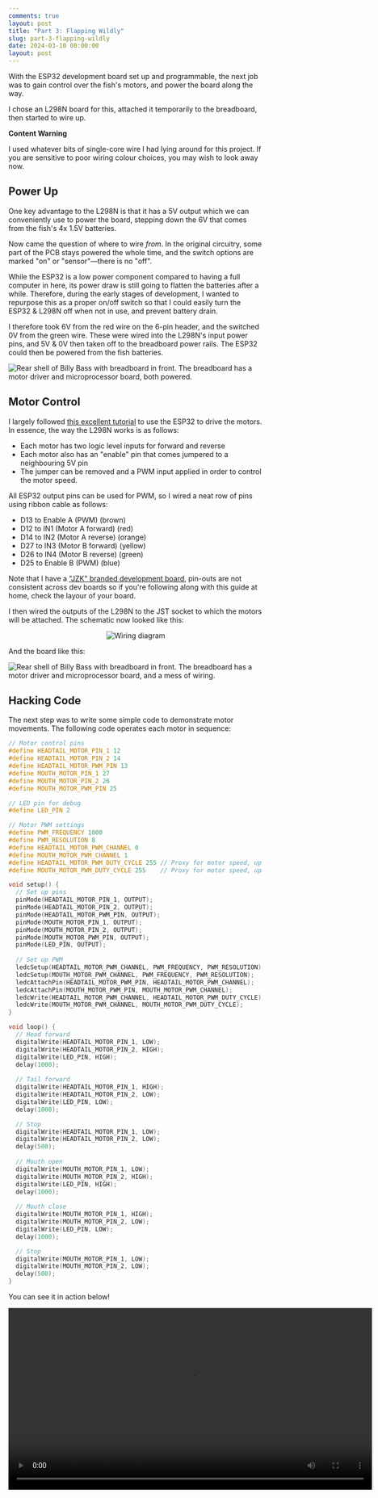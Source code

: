 ```yaml
---
comments: true
layout: post
title: "Part 3: Flapping Wildly"
slug: part-3-flapping-wildly
date: 2024-03-10 00:00:00
layout: post
---
```


With the ESP32 development board set up and programmable, the next job was to gain control over the fish's motors, and power the board along the way.

I chose an L298N board for this, attached it temporarily to the breadboard, then started to wire up.

<div class="warning"><p><strong>Content Warning</strong></p><p>I used whatever bits of single-core wire I had lying around for this project. If you are sensitive to poor wiring colour choices, you may wish to look away now.</p></div>

## Power Up

One key advantage to the L298N is that it has a 5V output which we can conveniently use to power the board, stepping down the 6V that comes from the fish's 4x 1.5V batteries.

Now came the question of where to wire *from*. In the original circuitry, some part of the PCB stays powered the whole time, and the switch options are marked "on" or "sensor"&mdash;there is no "off".

While the ESP32 is a low power component compared to having a full computer in here, its power draw is still going to flatten the batteries after a while. Therefore, during the early stages of development, I wanted to repurpose this as a proper on/off switch so that I could easily turn the ESP32 & L298N off when not in use, and prevent battery drain.

I therefore took 6V from the red wire on the 6-pin header, and the switched 0V from the green wire. These were wired into the L298N's input power pins, and 5V & 0V then taken off to the breadboard power rails. The ESP32 could then be powered from the fish batteries.

![Rear shell of Billy Bass with breadboard in front. The breadboard has a motor driver and microprocessor board, both powered.](/projects/big-mouth-phatt-bass/8.jpg)

## Motor Control

I largely followed [this excellent tutorial](https://randomnerdtutorials.com/esp32-dc-motor-l298n-motor-driver-control-speed-direction/) to use the ESP32 to drive the motors. In essence, the way the L298N works is as follows:

* Each motor has two logic level inputs for forward and reverse
* Each motor also has an "enable" pin that comes jumpered to a neighbouring 5V pin
* The jumper can be removed and a PWM input applied in order to control the motor speed.

All ESP32 output pins can be used for PWM, so I wired a neat row of pins using ribbon cable as follows:

* D13 to Enable A (PWM) (brown)
* D12 to IN1 (Motor A forward) (red)
* D14 to IN2 (Motor A reverse) (orange)
* D27 to IN3 (Motor B forward) (yellow)
* D26 to IN4 (Motor B reverse) (green)
* D25 to Enable B (PWM) (blue)

Note that I have a ["JZK" branded development board](https://www.amazon.co.uk/ESP-32S-Development-2-4GHz-Bluetooth-Antenna/dp/B071JR9WS9/), pin-outs are not consistent across dev boards so if you're following along with this guide at home, check the layour of your board.

I then wired the outputs of the L298N to the JST socket to which the motors will be attached. The schematic now looked like this:

<div class="breakout-full-width"><center>
<img src="/projects/big-mouth-phatt-bass/wd-motors.png" alt="Wiring diagram"/>
</center></div>

And the board like this:

![Rear shell of Billy Bass with breadboard in front. The breadboard has a motor driver and microprocessor board, and a mess of wiring.](/projects/big-mouth-phatt-bass/9.jpg)

## Hacking Code

The next step was to write some simple code to demonstrate motor movements. The following code operates each motor in sequence:

```c
// Motor control pins
#define HEADTAIL_MOTOR_PIN_1 12
#define HEADTAIL_MOTOR_PIN_2 14
#define HEADTAIL_MOTOR_PWM_PIN 13
#define MOUTH_MOTOR_PIN_1 27
#define MOUTH_MOTOR_PIN_2 26
#define MOUTH_MOTOR_PWM_PIN 25

// LED pin for debug
#define LED_PIN 2

// Motor PWM settings
#define PWM_FREQUENCY 1000
#define PWM_RESOLUTION 8
#define HEADTAIL_MOTOR_PWM_CHANNEL 0
#define MOUTH_MOTOR_PWM_CHANNEL 1
#define HEADTAIL_MOTOR_PWM_DUTY_CYCLE 255 // Proxy for motor speed, up to 2^resolution
#define MOUTH_MOTOR_PWM_DUTY_CYCLE 255    // Proxy for motor speed, up to 2^resolution

void setup() {
  // Set up pins
  pinMode(HEADTAIL_MOTOR_PIN_1, OUTPUT);
  pinMode(HEADTAIL_MOTOR_PIN_2, OUTPUT);
  pinMode(HEADTAIL_MOTOR_PWM_PIN, OUTPUT);
  pinMode(MOUTH_MOTOR_PIN_1, OUTPUT);
  pinMode(MOUTH_MOTOR_PIN_2, OUTPUT);
  pinMode(MOUTH_MOTOR_PWM_PIN, OUTPUT);
  pinMode(LED_PIN, OUTPUT);
  
  // Set up PWM
  ledcSetup(HEADTAIL_MOTOR_PWM_CHANNEL, PWM_FREQUENCY, PWM_RESOLUTION);
  ledcSetup(MOUTH_MOTOR_PWM_CHANNEL, PWM_FREQUENCY, PWM_RESOLUTION);
  ledcAttachPin(HEADTAIL_MOTOR_PWM_PIN, HEADTAIL_MOTOR_PWM_CHANNEL);
  ledcAttachPin(MOUTH_MOTOR_PWM_PIN, MOUTH_MOTOR_PWM_CHANNEL);
  ledcWrite(HEADTAIL_MOTOR_PWM_CHANNEL, HEADTAIL_MOTOR_PWM_DUTY_CYCLE);
  ledcWrite(MOUTH_MOTOR_PWM_CHANNEL, MOUTH_MOTOR_PWM_DUTY_CYCLE);
}

void loop() {
  // Head forward
  digitalWrite(HEADTAIL_MOTOR_PIN_1, LOW);
  digitalWrite(HEADTAIL_MOTOR_PIN_2, HIGH);
  digitalWrite(LED_PIN, HIGH); 
  delay(1000);
  
  // Tail forward
  digitalWrite(HEADTAIL_MOTOR_PIN_1, HIGH);
  digitalWrite(HEADTAIL_MOTOR_PIN_2, LOW);
  digitalWrite(LED_PIN, LOW); 
  delay(1000);

  // Stop
  digitalWrite(HEADTAIL_MOTOR_PIN_1, LOW);
  digitalWrite(HEADTAIL_MOTOR_PIN_2, LOW);
  delay(500);
  
  // Mouth open
  digitalWrite(MOUTH_MOTOR_PIN_1, LOW);
  digitalWrite(MOUTH_MOTOR_PIN_2, HIGH); 
  digitalWrite(LED_PIN, HIGH); 
  delay(1000);
  
  // Mouth close
  digitalWrite(MOUTH_MOTOR_PIN_1, HIGH);
  digitalWrite(MOUTH_MOTOR_PIN_2, LOW);
  digitalWrite(LED_PIN, LOW); 
  delay(1000);

  // Stop
  digitalWrite(MOUTH_MOTOR_PIN_1, LOW);
  digitalWrite(MOUTH_MOTOR_PIN_2, LOW);
  delay(500);
}
```

You can see it in action below!

<center><video width="720" controls><source src="https://video.ianrenton.com/phattbass/motortest.webm" type="video/webm"></video></center>
